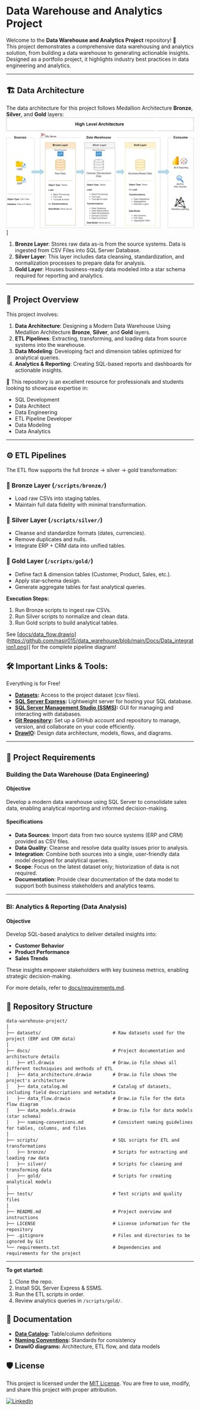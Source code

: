 
# Data Warehouse and Analytics Project

Welcome to the **Data Warehouse and Analytics Project** repository! 🚀  
This project demonstrates a comprehensive data warehousing and analytics solution, from building a data warehouse to generating actionable insights. Designed as a portfolio project, it highlights industry best practices in data engineering and analytics.

---
## 🏗️ Data Architecture

The data architecture for this project follows Medallion Architecture **Bronze**, **Silver**, and **Gold** layers:
[![Data Architecture](docs/data_architecture.jpg)](https://github.com/nasir015/data_warehouse/blob/main/Docs/data_architecture.jpg)]

1. **Bronze Layer**: Stores raw data as-is from the source systems. Data is ingested from CSV Files into SQL Server Database.
2. **Silver Layer**: This layer includes data cleansing, standardization, and normalization processes to prepare data for analysis.
3. **Gold Layer**: Houses business-ready data modeled into a star schema required for reporting and analytics.

---
## 📖 Project Overview

This project involves:

1. **Data Architecture**: Designing a Modern Data Warehouse Using Medallion Architecture **Bronze**, **Silver**, and **Gold** layers.
2. **ETL Pipelines**: Extracting, transforming, and loading data from source systems into the warehouse.
3. **Data Modeling**: Developing fact and dimension tables optimized for analytical queries.
4. **Analytics & Reporting**: Creating SQL-based reports and dashboards for actionable insights.

🎯 This repository is an excellent resource for professionals and students looking to showcase expertise in:
- SQL Development
- Data Architect
- Data Engineering  
- ETL Pipeline Developer  
- Data Modeling  
- Data Analytics  

---

## ⚙️ ETL Pipelines

The ETL flow supports the full bronze → silver → gold transformation:

### 🥉 Bronze Layer (`/scripts/bronze/`)
- Load raw CSVs into staging tables.
- Maintain full data fidelity with minimal transformation.

### 🥈 Silver Layer (`/scripts/silver/`)
- Cleanse and standardize formats (dates, currencies).
- Remove duplicates and nulls.
- Integrate ERP + CRM data into unified tables.

### 🥇 Gold Layer (`/scripts/gold/`)
- Define fact & dimension tables (Customer, Product, Sales, etc.).
- Apply star‑schema design.
- Generate aggregate tables for fast analytical queries.

**Execution Steps:**
1. Run Bronze scripts to ingest raw CSVs.  
2. Run Silver scripts to normalize and clean data.  
3. Run Gold scripts to build analytical tables.

See [[docs/data_flow.drawio](docs/data_flow.drawio)](https://github.com/nasir015/data_warehouse/blob/main/Docs/Data_integration1.png)] for the complete pipeline diagram!



## 🛠️ Important Links & Tools:

Everything is for Free!
- **[Datasets](datasets/):** Access to the project dataset (csv files).
- **[SQL Server Express](https://www.microsoft.com/en-us/sql-server/sql-server-downloads):** Lightweight server for hosting your SQL database.
- **[SQL Server Management Studio (SSMS)](https://learn.microsoft.com/en-us/sql/ssms/download-sql-server-management-studio-ssms?view=sql-server-ver16):** GUI for managing and interacting with databases.
- **[Git Repository](https://github.com/):** Set up a GitHub account and repository to manage, version, and collaborate on your code efficiently.
- **[DrawIO](https://www.drawio.com/):** Design data architecture, models, flows, and diagrams.

---

## 🚀 Project Requirements

### Building the Data Warehouse (Data Engineering)

#### Objective
Develop a modern data warehouse using SQL Server to consolidate sales data, enabling analytical reporting and informed decision-making.

#### Specifications
- **Data Sources**: Import data from two source systems (ERP and CRM) provided as CSV files.
- **Data Quality**: Cleanse and resolve data quality issues prior to analysis.
- **Integration**: Combine both sources into a single, user-friendly data model designed for analytical queries.
- **Scope**: Focus on the latest dataset only; historization of data is not required.
- **Documentation**: Provide clear documentation of the data model to support both business stakeholders and analytics teams.

---

### BI: Analytics & Reporting (Data Analysis)

#### Objective
Develop SQL-based analytics to deliver detailed insights into:
- **Customer Behavior**
- **Product Performance**
- **Sales Trends**

These insights empower stakeholders with key business metrics, enabling strategic decision-making.  

For more details, refer to [docs/requirements.md](docs/requirements.md).

## 📂 Repository Structure
```
data-warehouse-project/
│
├── datasets/                           # Raw datasets used for the project (ERP and CRM data)
│
├── docs/                               # Project documentation and architecture details
│   ├── etl.drawio                      # Draw.io file shows all different techniquies and methods of ETL
│   ├── data_architecture.drawio        # Draw.io file shows the project's architecture
│   ├── data_catalog.md                 # Catalog of datasets, including field descriptions and metadata
│   ├── data_flow.drawio                # Draw.io file for the data flow diagram
│   ├── data_models.drawio              # Draw.io file for data models (star schema)
│   ├── naming-conventions.md           # Consistent naming guidelines for tables, columns, and files
│
├── scripts/                            # SQL scripts for ETL and transformations
│   ├── bronze/                         # Scripts for extracting and loading raw data
│   ├── silver/                         # Scripts for cleaning and transforming data
│   ├── gold/                           # Scripts for creating analytical models
│
├── tests/                              # Test scripts and quality files
│
├── README.md                           # Project overview and instructions
├── LICENSE                             # License information for the repository
├── .gitignore                          # Files and directories to be ignored by Git
└── requirements.txt                    # Dependencies and requirements for the project
```
---

**To get started:**
1. Clone the repo.  
2. Install SQL Server Express & SSMS.  
3. Run the ETL scripts in order.  
4. Review analytics queries in `/scripts/gold/`.


## 📄 Documentation

- **[Data Catalog](docs/data_catalog.md):** Table/column definitions  
- **[Naming Conventions](docs/naming-conventions.md):** Standards for consistency  
- **DrawIO diagrams:** Architecture, ETL flow, and data models


## 🛡️ License

This project is licensed under the [MIT License](LICENSE). You are free to use, modify, and share this project with proper attribution.


[![LinkedIn](https://img.shields.io/badge/LinkedIn-0077B5?style=for-the-badge&logo=linkedin&logoColor=white)](https://www.linkedin.com/in/md-nasir-uddin-620942336/)
